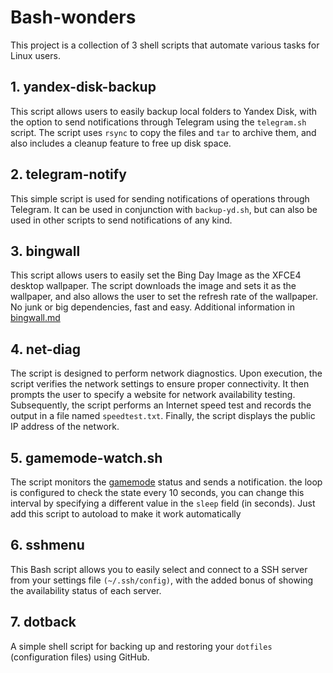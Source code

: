 # Bash-wonders

This project is a collection of 3 shell scripts that automate various tasks for Linux users.

## 1. yandex-disk-backup

This script allows users to easily backup local folders to Yandex Disk, with the option to send notifications through Telegram using the `telegram.sh` script. The script uses `rsync` to copy the files and `tar` to archive them, and also includes a cleanup feature to free up disk space.

## 2. telegram-notify

This simple script is used for sending notifications of operations through Telegram. It can be used in conjunction with `backup-yd.sh`, but can also be used in other scripts to send notifications of any kind.

## 3. bingwall

This script allows users to easily set the Bing Day Image as the XFCE4 desktop wallpaper. The script downloads the image and sets it as the wallpaper, and also allows the user to set the refresh rate of the wallpaper. No junk or big dependencies, fast and easy. Additional information in [bingwall.md](https://github.com/wondersalmon/bash-wonders/blob/main/bingwall/Readme.md)

## 4. net-diag

The script is designed to perform network diagnostics. Upon execution, the script verifies the network settings to ensure proper connectivity. It then prompts the user to specify a website for network availability testing. Subsequently, the script performs an Internet speed test and records the output in a file named `speedtest.txt`. Finally, the script displays the public IP address of the network.

## 5. gamemode-watch.sh

The script monitors the [gamemode](https://github.com/FeralInteractive/gamemode) status and sends a notification. the loop is configured to check the state every 10 seconds, you can change this interval by specifying a different value in the `sleep` field (in seconds). Just add this script to autoload to make it work automatically

## 6. sshmenu

This Bash script allows you to easily select and connect to a SSH server from your settings file `(~/.ssh/config)`, with the added bonus of showing the availability status of each server.

## 7. dotback

A simple shell script for backing up and restoring your `dotfiles` (configuration files) using GitHub.
